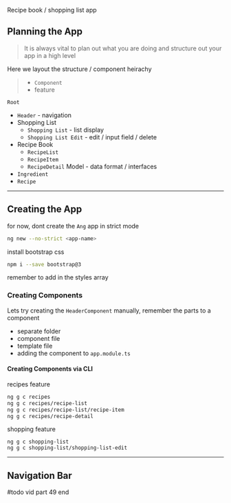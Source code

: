 Recipe book / shopping list app

## Planning the App
> It is always vital to plan out what you are doing and structure out your app in a high level

Here we layout the structure / component heirachy

> - `Component`
> - feature

`Root`
- `Header` - navigation
- Shopping List
	- `Shopping List` - list display
	- `Shopping List Edit` - edit / input field / delete
- Recipe Book
	- `RecipeList`
	- `RecipeItem`
	- `RecipeDetail`
Model - data format / interfaces
- `Ingredient` 
- `Recipe`

---

## Creating the App

for now, dont create the `Ang` app in strict mode
```sh
ng new --no-strict <app-name>
```
install bootstrap css
```sh
npm i --save bootstrap@3
```
remember to add in the styles array

### Creating Components
Lets try creating the `HeaderComponent` manually, remember the parts to a component
- separate folder
- component file
- template file
- adding the component to `app.module.ts`

#### Creating Components via CLI
recipes feature
```sh
ng g c recipes
ng g c recipes/recipe-list
ng g c recipes/recipe-list/recipe-item
ng g c recipes/recipe-detail
```
shopping feature
```
ng g c shopping-list
ng g c shopping-list/shopping-list-edit
```

---
## Navigation Bar

#todo vid part 49 end